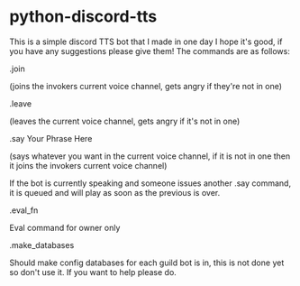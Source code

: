 # python-discord-tts

This is a simple discord TTS bot that I made in one day
I hope it's good, if you have any suggestions please give them!
The commands are as follows:

.join

(joins the invokers current voice channel, gets angry if they're not in one)

.leave

(leaves the current voice channel, gets angry if it's not in one)

.say Your Phrase Here

(says whatever you want in the current voice channel, if it is not in one then it joins the invokers current voice channel)

If the bot is currently speaking and someone issues another .say command, it is queued and will play as soon as the previous is over.

.eval_fn 

Eval command for owner only

.make_databases

Should make config databases for each guild bot is in, this is not done yet so don't use it. If you want to help please do.
